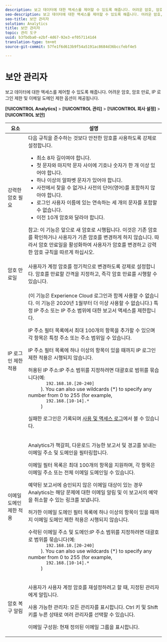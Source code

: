 ```yaml
---
description: 보고 데이터에 대한 액세스를 제어할 수 있도록 해줍니다. 어려운 암호, 암호 만료, IP 로그인 제한 및 이메일 도메인 제한 옵션이 제공됩니다.
seo-description: 보고 데이터에 대한 액세스를 제어할 수 있도록 해줍니다. 어려운 암호, 암호 만료, IP 로그인 제한 및 이메일 도메인 제한 옵션이 제공됩니다.
seo-title: 보안 관리자
solution: Analytics
title: 보안 관리자
topic: 관리 도구
uuid: b3fbdba0-e2bf-4d67-92e3-ef0571141d4
translation-type: tm+mt
source-git-commit: 57fe1f6d613b9f54a5191ac8684d36bccfebf4e5

---
```



# 보안 관리자

보고 데이터에 대한 액세스를 제어할 수 있도록 해줍니다. 어려운 암호, 암호 만료, IP 로그인 제한 및 이메일 도메인 제한 옵션이 제공됩니다.

**[!UICONTROL Analytics]** &gt; **[!UICONTROL 관리]** &gt; **[!UICONTROL 회사 설정]** &gt; **[!UICONTROL 보안]**

<table id="table_F1AD9DE5094A4FC2B9DA8D01198F944B"> 
 <thead> 
  <tr> 
   <th colname="col1" class="entry"> 요소 </th> 
   <th colname="col2" class="entry"> 설명 </th> 
  </tr> 
 </thead>
 <tbody> 
  <tr> 
   <td colname="col1"> <span class="wintitle"> 강력한 암호 필요 </span> </td> 
   <td colname="col2">다음 규칙을 준수하는 것보다 안전한 암호를 사용하도록 강제로 설정합니다. 
    <ul id="ul_100CC57EB4374DAA87B2074BA8B46F26"> 
     <li id="li_4D9102C361044FADBC14402A8398F2F3">최소 8자 길이여야 합니다. </li> 
     <li id="li_AFE9568C14894E93BFDFDC84DCD2838D">첫 문자와 마지막 문자 사이에 기호나 숫자가 한 개 이상 있어야 합니다. </li> 
     <li id="li_ECA05BEF7BFD4430B09D4A953B41D2A6">하나 이상의 알파벳 문자가 있어야 합니다. </li> 
     <li id="li_6928045588E94E28851BB15991C8D51E">사전에서 찾을 수 없거나 사전의 단어(영어)를 포함하지 않아야 합니다. </li> 
     <li id="li_C3DD4608CA6F43E4B1E4FCFC6D116371">로그인 사용자 이름에 있는 연속하는 세 개의 문자를 포함할 수 없습니다. </li> 
     <li id="li_687838CA01B94EE29EF4C09F485C5537">이전 10개 암호와 달라야 합니다. </li> 
    </ul> <p>참고: 이 기능은 앞으로 새 암호로 시행됩니다. 이것은 기존 암호를 확인하거나 사용자가 기존 암호를 변경하게 하지 않습니다. 따라서 암호 만료일을 활성화하여 사용자가 암호를 변경하고 강력한 암호 규칙을 따르게 하십시오. </p> </td> 
  </tr> 
  <tr> 
   <td colname="col1"> <span class="wintitle"> 암호 만료일</span> </td> 
   <td colname="col2"> 사용자가 계정 암호를 정기적으로 변경하도록 강제로 설정합니다. 암호를 만료할 간격을 지정하고, 즉각 암호 만료를 시행할 수 있습니다. </td> 
  </tr> 
  <tr> 
   <td colname="col1"> <span class="wintitle"> IP 로그인 제한 적용</span> </td> 
   <td colname="col2"> <p>(이 기능은 Experience Cloud 로그인과 함께 사용할 수 없습니다. 이 기능은 2020년 1월부터 더 이상 사용할 수 없습니다.) 특정 IP 주소 또는 IP 주소 범위에 대한 보고서 액세스를 제한합니다. </p> <p>IP 주소 필터 목록에서 최대 100개의 항목을 추가할 수 있으며 각 항목은 특정 주소 또는 주소 범위일 수 있습니다. </p> <p>  IP 주소 필터 목록에 하나 이상의 항목이 있을 때까지 <span class="wintitle">IP 로그인 제한 적용</span>은 시행되지 않습니다. </p> <p> <span class="uicontrol"> 허용된 IP 주소</span>:IP 주소 범위를 지정하려면 대괄호로 범위를 묶습니다(예: <code>
       192.168.10.[20-240]
     </code>). You can also use wildcards (*) to specify any number from 0 to 255 (for example, 
     <code>
       192.168.[10-14].*
     </code>) </p> <p>실패한 로그인은 기록되며 <a href="/help/admin/admin/logs.md#section_6FBAF92D9EA244809C45A78A2F0A7232">사용 및 액세스 로그</a>에서 볼 수 있습니다. </p> </td> 
  </tr> 
  <tr> 
   <td colname="col1"> <span class="wintitle"> 이메일 도메인 제한 적용</span> </td> 
   <td colname="col2"> <p>Analytics가 책갈피, 다운로드 가능한 보고서 및 경고를 보내는 이메일 주소 및 도메인을 필터링합니다. </p> <p>이메일 필터 목록은 최대 100개의 항목을 지원하며, 각 항목은 이메일 주소 또는 전체 이메일 도메인일 수 있습니다. </p> <p>예약된 보고서에 승인되지 않은 이메일 대상이 있는 경우 Analytics는 해당 문제에 대한 이메일 알림 및 이 보고서의 예약을 취소할 수 있는 링크를 보냅니다. </p> <p> <span class="wintitle"> 허가한 이메일 도메인 필터</span> 목록에 하나 이상의 항목이 있을 때까지 <span class="wintitle">이메일 도메인 제한 적용</span>은 시행되지 않습니다. </p> <p> <span class="uicontrol"> 수락된 이메일 주소 및 도메인</span>:IP 주소 범위를 지정하려면 대괄호로 범위를 묶습니다(예: <code>
       192.168.10.[20-240]
     </code>). You can also use wildcards (*) to specify any number from 0 to 255 (for example, 
     <code>
       192.168.[10-14].*
     </code>) </p> </td> 
  </tr> 
  <tr> 
   <td colname="col1"> <span class="wintitle"> 암호 복구 알림</span> </td> 
   <td colname="col2"> <p>사용자가 사용자 계정 암호를 재설정하려고 할 때, 지정된 관리자에게 알립니다. </p> <p> <span class="uicontrol"> 사용 가능한 관리자</span>: 모든 관리자를 표시합니다. Ctrl 키 및 Shift 키를 누른 상태로 여러 관리자를 선택할 수 있습니다. </p> <p> <span class="uicontrol">이메일 구성원</span>: 현재 정의된 이메일 그룹을 표시합니다.  </p> </td> 
  </tr> 
 </tbody> 
</table>

